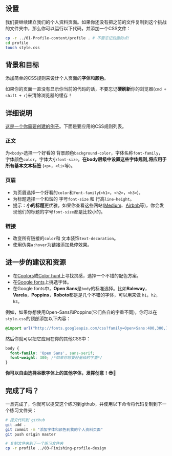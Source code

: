 ## 设置

我们要继续建立我们的个人资料页面。如果你还没有把之前的文件复制到这个挑战的文件夹中，那么你可以运行以下代码，并添加一个CSS文件：

```bash
cp -r ../01-Profile-content/profile . # 不要忘记后面的点!
cd profile
touch style.css
```

## 背景和目标

添加简单的CSS规则来设计个人页面的**字体**和**颜色**。

如果你的页面一直没有显示你当前的代码的话，不要忘记**硬刷新**你的浏览器(`cmd + shift + r`)来清除浏览器的缓存！

## 详细说明

[这是一个你需要创建的例子](https://lewagon.github.io/html-css-challenges/02-fonts-colors-new/)。下面是要应用的CSS规则列表。

### 正文

为`<body>`选择一个好看的 背景颜色`background-color`，字体名称`font-family`，字体颜色`color`，字体大小`font-size`。**在body层级中设置这些字体规则,将应用于所有基本文本标签** (`<p>`，`<li>`等)。

### 页眉

- 为页眉选择一个好看的`color`和`font-family`(`<h1>`，`<h2>`，`<h3>`)。
- 为标题选择一个和谐的 字号`font-size` 和 行高`line-height`。
- 提示：**小的标题**更优雅。如果你查看这些网站([Medium](https://medium.com/)、[Airbnb](https://www.airbnb.com)等)，你会发现他们的标题的字号`font-size`都是比较小的。

### 链接

- 改变所有链接的`color`和 文本装饰`text-decoration`。
- 使用伪类`a:hover`为链接添加悬停效果。

## 进一步的建议和资源

- 在[Coolors](http://coolors.co/)或[Color hunt](http://colorhunt.co/)上寻找灵感，选择一个不错的配色方案。
- 在[Google fonts](https://www.google.com/fonts)上挑选字体。
- 在Google fonts中，**Open Sans**是`body`的标准选择。比如**Raleway**，**Varela**，**Poppins**，**Roboto**都是是几个不错的字体，可以用来做  `h1`，`h2`，`h3`。

例如，如果你想使用Open-Sans和Poppins(它们各自的字重不同)，你可以在`style.css`的顶部添加以下内容：

```css
@import url("http://fonts.googleapis.com/css?family=Open+Sans:400,300,700|Poppins:300,400,500,700");
```

然后你就可以把它应用在你的其他CSS中：

```css
body {
  font-family: 'Open Sans', sans-serif;
  font-weight: 300; /*如果你想要轻量级的字重*/
}
```

**你可以自由选择谷歌字体上的其他字体，发挥创意！😎🌈**

## 完成了吗？

一旦完成了，你就可以提交这个练习到github，并使用以下命令将代码复制到下一个练习文件夹：

```bash
# 提交代码到 github
git add .
git commit -m "添加字体和颜色到我的个人资料页面"
git push origin master

# 复制文件夹到下一个练习文件夹
cp -r profile ../03-Finishing-profile-design
```
